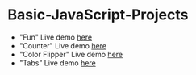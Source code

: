 # Basic-JavaScript-Projects
* "Fun" Live demo [here](https://codepen.io/_sakibhussain/full/gOmKbwg)
* "Counter" Live demo [here](https://codepen.io/_sakibhussain/full/vYxaXrG)
* "Color Flipper" Live demo [here](https://codepen.io/_sakibhussain/full/RwpJveJ)
* "Tabs" Live demo [here](https://codepen.io/_sakibhussain/full/eYvjKxp)
